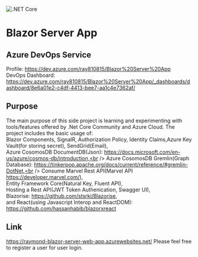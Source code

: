 ![.NET Core](https://github.com/ewdlop/Blazor-Server-App/workflows/.NET%20Core/badge.svg)
# Blazor Server App
## Azure DevOps Service
Profile: https://dev.azure.com/ray810815/Blazor%20Server%20App <br/>
DevOps Dashboard: https://dev.azure.com/ray810815/Blazor%20Server%20App/_dashboards/dashboard/8e6a01e2-c4df-4413-bee7-aa1c4e7362af/
## Purpose
The main purpose of this side project is learning and experimenting with tools/features offered by .Net Core Community and Azure Cloud. The project includes the basic usage of:<br/>
Blazor Components, SignalR, Authorization Policy, Identity Claims,Azure Key Vault(for storing secret), SendGrid(Email),<br /> 
Azure CosomosDB DocumentDB(Json): https://docs.microsoft.com/en-us/azure/cosmos-db/introduction,<br />
Azure CosomosDB Gremlin(Graph Database): https://tinkerpop.apache.org/docs/current/reference/#gremlin-DotNet,<br />
Consume Marvel Rest API(Marvel API https://developer.marvel.com/),<br />
Entity Framework Core(Natural Key, Fluent API),<br />
Hosting a Rest API(JWT Token Authenication, Swagger UI),<br />
Blazorise: https://github.com/stsrki/Blazorise, <br />
and React(using Javascript Interop and ReactDOM): https://github.com/hassanhabib/blazorxreact <br/>

## Link
https://raymond-blazor-server-web-app.azurewebsites.net/
Please feel free to register a user for user login.
